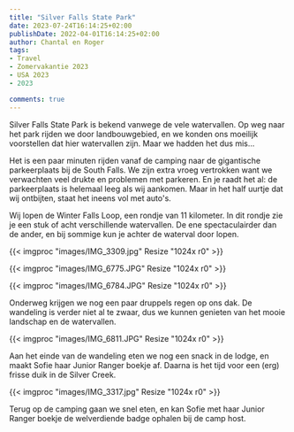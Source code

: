 ```yaml
---
title: "Silver Falls State Park"
date: 2023-07-24T16:14:25+02:00
publishDate: 2022-04-01T16:14:25+02:00
author: Chantal en Roger
tags:
- Travel
- Zomervakantie 2023
- USA 2023
- 2023

comments: true
---
```


Silver Falls State Park is bekend vanwege de vele watervallen. Op weg naar het park rijden we door landbouwgebied, en we konden ons moeilijk voorstellen dat hier watervallen zijn. Maar we hadden het dus mis...

Het is een paar minuten rijden vanaf de camping naar de gigantische parkeerplaats bij de South Falls. We zijn extra vroeg vertrokken want we verwachten veel drukte en problemen met parkeren. En je raadt het al: de parkeerplaats is helemaal leeg als wij aankomen. Maar in het half uurtje dat wij ontbijten, staat het ineens vol met auto's.

Wij lopen de Winter Falls Loop, een rondje van 11 kilometer. In dit rondje zie je een stuk of acht verschillende watervallen. De ene spectaculairder dan de ander, en bij sommige kun je achter de waterval door lopen.

{{< imgproc "images/IMG_3309.jpg" Resize "1024x r0" >}}

{{< imgproc "images/IMG_6775.JPG" Resize "1024x r0" >}}

{{< imgproc "images/IMG_6784.JPG" Resize "1024x r0" >}}

Onderweg krijgen we nog een paar druppels regen op ons dak. De wandeling is verder niet al te zwaar, dus we kunnen genieten van het mooie landschap en de watervallen.

{{< imgproc "images/IMG_6811.JPG" Resize "1024x r0" >}}

Aan het einde van de wandeling eten we nog een snack in de lodge, en maakt Sofie haar Junior Ranger boekje af. Daarna is het tijd voor een (erg) frisse duik in de Silver Creek.

{{< imgproc "images/IMG_3317.jpg" Resize "1024x r0" >}}

Terug op de camping gaan we snel eten, en kan Sofie met haar Junior Ranger boekje de welverdiende badge ophalen bij de camp host.
